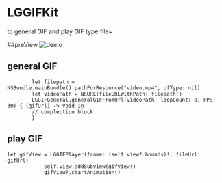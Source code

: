 # LGGIFKit
to general GIF and play GIF type file~

##preView
![demo](https://github.com/jamy0801/LGGIFKit/blob/master/gif/1.gif)

## general GIF
```code
        let filepath = NSBundle.mainBundle().pathForResource("video.mp4", ofType: nil)
        let videoPath = NSURL(fileURLWithPath: filepath!)
        LGGIFGeneral.generalGIFFromUrl(videoPath, loopCount: 0, FPS: 30) { (gifUrl) -> Void in
        // complection block
        }
```

## play GIF
```code
let gifView = LGGIFPlayer(frame: (self.view?.bounds)!, fileUrl: gifUrl)
            self.view.addSubview(gifView!)
            gifView?.startAnimation()
```

